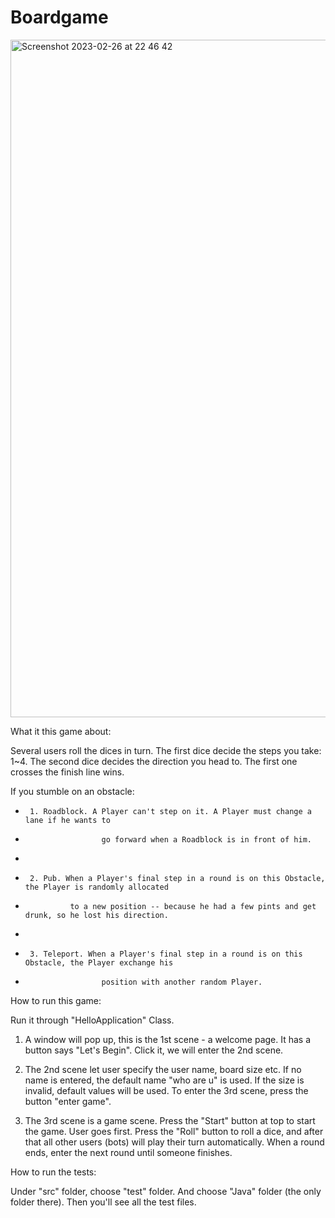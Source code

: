 # Boardgame

<img width="1084" alt="Screenshot 2023-02-26 at 22 46 42" src="https://user-images.githubusercontent.com/116632169/221442094-20ad3375-82df-4d9b-b4c1-510ef0b4ea31.png">

What it this game about:

Several users roll the dices in turn. The first dice decide the steps you take: 1~4. The second dice decides the direction you head to. The first one crosses the finish line wins. 

If you stumble on an obstacle:

 *      1. Roadblock. A Player can't step on it. A Player must change a lane if he wants to
 *                      go forward when a Roadblock is in front of him.
 *     
 *      2. Pub. When a Player's final step in a round is on this Obstacle, the Player is randomly allocated
 *               to a new position -- because he had a few pints and get drunk, so he lost his direction.
 *     
 *      3. Teleport. When a Player's final step in a round is on this Obstacle, the Player exchange his
 *                      position with another random Player.

How to run this game:

Run it through "HelloApplication" Class.

1. A window will pop up, this is the 1st scene - a welcome page. It has a button says "Let's Begin". Click it, we will enter the 2nd scene.

2. The 2nd scene let user specify the user name, board size etc. If no name is entered, the default name "who are u" is used. If the size is invalid, default values will be used. To enter the 3rd scene, press the button "enter game".

3. The 3rd scene is a game scene. Press the "Start" button at top to start the game. User goes first. Press the "Roll" button to roll a dice, and after that all other users (bots) will play their turn automatically. When a round ends, enter the next round until someone finishes.


How to run the tests:

Under "src" folder, choose "test" folder. And choose "Java" folder (the only folder there). Then you'll see all the test files.
